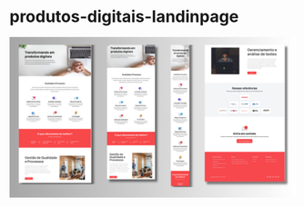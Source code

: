 # produtos-digitais-landinpage

![image alt](https://github.com/ToDDiNhOBR/produtos-digitais-landpage/blob/main/Produtos-digitais-landpage.png?raw=true)
